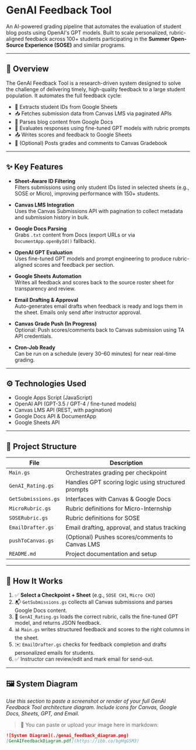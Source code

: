 # GenAI Feedback Tool

An AI-powered grading pipeline that automates the evaluation of student blog posts using OpenAI's GPT models. Built to scale personalized, rubric-aligned feedback across 100+ students participating in the **Summer Open-Source Experience (SOSE)** and similar programs.

---

## 🚀 Overview

The GenAI Feedback Tool is a research-driven system designed to solve the challenge of delivering timely, high-quality feedback to a large student population. It automates the full feedback cycle:

- 🧾 Extracts student IDs from Google Sheets
- 📥 Fetches submission data from Canvas LMS via paginated APIs
- 📝 Parses blog content from Google Docs
- 🤖 Evaluates responses using fine-tuned GPT models with rubric prompts
- 📤 Writes scores and feedback to Google Sheets
- 🎯 (Optional) Posts grades and comments to Canvas Gradebook

---

## ✨ Key Features

- **Sheet-Aware ID Filtering**  
  Filters submissions using only student IDs listed in selected sheets (e.g., SOSE or Micro), improving performance with 150+ students.

- **Canvas LMS Integration**  
  Uses the Canvas Submissions API with pagination to collect metadata and submission history in bulk.

- **Google Docs Parsing**  
  Grabs `.txt` content from Docs (export URLs or via `DocumentApp.openById()` fallback).

- **OpenAI GPT Evaluation**  
  Uses fine-tuned GPT models and prompt engineering to produce rubric-aligned scores and feedback per section.

- **Google Sheets Automation**  
  Writes all feedback and scores back to the source roster sheet for transparency and review.

- **Email Drafting & Approval**  
  Auto-generates email drafts when feedback is ready and logs them in the sheet. Emails only send after instructor approval.

- **Canvas Grade Push (In Progress)**  
  Optional: Push scores/comments back to Canvas submission using TA API credentials.

- **Cron-Job Ready**  
  Can be run on a schedule (every 30–60 minutes) for near real-time grading.

---

## ⚙️ Technologies Used

- Google Apps Script (JavaScript)
- OpenAI API (GPT-3.5 / GPT-4 / fine-tuned models)
- Canvas LMS API (REST, with pagination)
- Google Docs API & DocumentApp
- Google Sheets API

---

## 📁 Project Structure

| File | Description |
|------|-------------|
| `Main.gs` | Orchestrates grading per checkpoint |
| `GenAI_Rating.gs` | Handles GPT scoring logic using structured prompts |
| `GetSubmissions.gs` | Interfaces with Canvas & Google Docs |
| `MicroRubric.gs` | Rubric definitions for Micro-Internship |
| `SOSERubric.gs` | Rubric definitions for SOSE |
| `EmailDrafter.gs` | Email drafting, approval, and status tracking |
| `pushToCanvas.gs` | (Optional) Pushes scores/comments to Canvas LMS |
| `README.md` | Project documentation and setup |

---

## 🧠 How It Works

1. ✅ **Select a Checkpoint + Sheet** (e.g., `SOSE CH1`, `Micro CH3`)
2. 📬 `GetSubmissions.gs` collects all Canvas submissions and parses Google Docs content.
3. 🤖 `GenAI_Rating.gs` loads the correct rubric, calls the fine-tuned GPT model, and returns JSON feedback.
4. 📊 `Main.gs` writes structured feedback and scores to the right columns in the sheet.
5. ✉️ `EmailDrafter.gs` checks for feedback completion and drafts personalized emails for students.
6. ✅ Instructor can review/edit and mark email for send-out.

---

## 🖼️ System Diagram

_Use this section to paste a screenshot or render of your full GenAI Feedback Tool architecture diagram. Include icons for Canvas, Google Docs, Sheets, GPT, and Email._

> 📎 You can paste or upload your image here in markdown:
```markdown
![System Diagram](./genai_feedback_diagram.png)
[GenAIFeedbackDiagram.pdf](https://ibb.co/bgHqG5M3)

